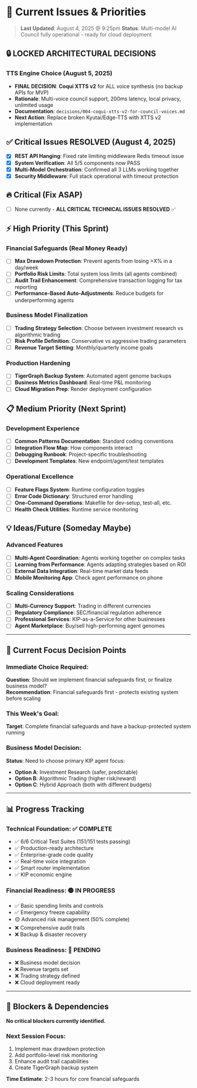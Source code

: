 # 🎯 Current Issues & Priorities

> **Last Updated**: August 4, 2025  @ 9:25pm
> **Status**: Multi-model AI Council fully operational - ready for cloud deployment

## 🔒 **LOCKED ARCHITECTURAL DECISIONS**

### **TTS Engine Choice (August 5, 2025)**
- **FINAL DECISION**: **Coqui XTTS v2** for ALL voice synthesis (no backup APIs for MVP)
- **Rationale**: Multi-voice council support, 200ms latency, local privacy, unlimited usage
- **Documentation**: `decisions/004-coqui-xtts-v2-for-council-voices.md`
- **Next Action**: Replace broken Kyutai/Edge-TTS with XTTS v2 implementation

## ✅ **Critical Issues RESOLVED (August 4, 2025)**

- [x] **REST API Hanging**: Fixed rate limiting middleware Redis timeout issue
- [x] **System Verification**: All 5/5 components now PASS
- [x] **Multi-Model Orchestration**: Confirmed all 3 LLMs working together
- [x] **Security Middleware**: Full stack operational with timeout protection

## 🔥 **Critical (Fix ASAP)**

- [ ] None currently - **ALL CRITICAL TECHNICAL ISSUES RESOLVED** ✅

## ⚡ **High Priority (This Sprint)**

### **Financial Safeguards (Real Money Ready)**
- [ ] **Max Drawdown Protection**: Prevent agents from losing >X% in a day/week
- [ ] **Portfolio Risk Limits**: Total system loss limits (all agents combined)  
- [ ] **Audit Trail Enhancement**: Comprehensive transaction logging for tax reporting
- [ ] **Performance-Based Auto-Adjustments**: Reduce budgets for underperforming agents

### **Business Model Finalization**
- [ ] **Trading Strategy Selection**: Choose between investment research vs algorithmic trading
- [ ] **Risk Profile Definition**: Conservative vs aggressive trading parameters
- [ ] **Revenue Target Setting**: Monthly/quarterly income goals

### **Production Hardening**
- [ ] **TigerGraph Backup System**: Automated agent genome backups
- [ ] **Business Metrics Dashboard**: Real-time P&L monitoring
- [ ] **Cloud Migration Prep**: Render deployment configuration

## 📋 **Medium Priority (Next Sprint)**

### **Development Experience**  
- [ ] **Common Patterns Documentation**: Standard coding conventions
- [ ] **Integration Flow Map**: How components interact  
- [ ] **Debugging Runbook**: Project-specific troubleshooting
- [ ] **Development Templates**: New endpoint/agent/test templates

### **Operational Excellence**
- [ ] **Feature Flags System**: Runtime configuration toggles
- [ ] **Error Code Dictionary**: Structured error handling
- [ ] **One-Command Operations**: Makefile for dev-setup, test-all, etc.
- [ ] **Health Check Utilities**: Runtime service monitoring

## 💡 **Ideas/Future (Someday Maybe)**

### **Advanced Features**
- [ ] **Multi-Agent Coordination**: Agents working together on complex tasks
- [ ] **Learning from Performance**: Agents adapting strategies based on ROI
- [ ] **External Data Integration**: Real-time market data feeds
- [ ] **Mobile Monitoring App**: Check agent performance on phone

### **Scaling Considerations**
- [ ] **Multi-Currency Support**: Trading in different currencies
- [ ] **Regulatory Compliance**: SEC/financial regulation adherence
- [ ] **Professional Services**: KIP-as-a-Service for other businesses
- [ ] **Agent Marketplace**: Buy/sell high-performing agent genomes

---

## 🎯 **Current Focus Decision Points**

### **Immediate Choice Required:**
**Question**: Should we implement financial safeguards first, or finalize business model?  
**Recommendation**: Financial safeguards first - protects existing system before scaling

### **This Week's Goal:**
**Target**: Complete financial safeguards and have a backup-protected system running

### **Business Model Decision:**
**Status**: Need to choose primary KIP agent focus:
- **Option A**: Investment Research (safer, predictable)
- **Option B**: Algorithmic Trading (higher risk/reward)
- **Option C**: Hybrid Approach (both with different budgets)

---

## 📊 **Progress Tracking**

### **Technical Foundation: ✅ COMPLETE**
- ✅ 6/6 Critical Test Suites (151/151 tests passing)
- ✅ Production-ready architecture  
- ✅ Enterprise-grade code quality
- ✅ Real-time voice integration
- ✅ Smart router implementation
- ✅ KIP economic engine

### **Financial Readiness: 🟡 IN PROGRESS**
- ✅ Basic spending limits and controls
- ✅ Emergency freeze capability
- 🟡 Advanced risk management (50% complete)
- ❌ Comprehensive audit trails
- ❌ Backup & disaster recovery

### **Business Readiness: 🔴 PENDING**
- ❌ Business model decision
- ❌ Revenue targets set  
- ❌ Trading strategy defined
- ❌ Cloud deployment ready

---

## 🚨 **Blockers & Dependencies**

**No critical blockers currently identified.**

### **Next Session Focus:**
1. Implement max drawdown protection
2. Add portfolio-level risk monitoring  
3. Enhance audit trail capabilities
4. Create TigerGraph backup system

**Time Estimate**: 2-3 hours for core financial safeguards